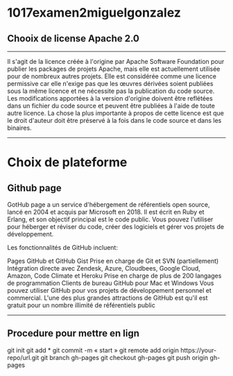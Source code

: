 # 1017examen2miguelgonzalez


## Chooix de license Apache 2.0

***
Il s'agit de la licence créée à l'origine par Apache Software Foundation pour publier les packages de projets Apache, mais elle est actuellement utilisée pour de nombreux autres projets. Elle est considérée comme une licence permissive car elle n'exige pas que les œuvres dérivées soient publiées sous la même licence et ne nécessite pas la publication du code source. Les modifications apportées à la version d'origine doivent être reflétées dans un fichier du code source et peuvent être publiées à l'aide de toute autre licence. La chose la plus importante à propos de cette licence est que le droit d'auteur doit être préservé à la fois dans le code source et dans les binaires.

***
# Choix de plateforme

## Github page

GotHub page a un service d'hébergement de référentiels open source, lancé en 2004 et acquis par Microsoft en 2018. Il est écrit en Ruby et Erlang, et son objectif principal est le code public. Vous pouvez l'utiliser pour héberger et réviser du code, créer des logiciels et gérer vos projets de développement.

Les fonctionnalités de GitHub incluent:

Pages GitHub et GitHub Gist
Prise en charge de Git et SVN (partiellement)
Intégration directe avec Zendesk, Azure, Cloudbees, Google Cloud, Amazon, Code Climate et Heroku
Prise en charge de plus de 200 langages de programmation
Clients de bureau GitHub pour Mac et Windows
Vous pouvez utiliser GitHub pour vos projets de développement personnel et commercial. L'une des plus grandes attractions de GitHub est qu'il est gratuit pour un nombre illimité de référentiels public

***
## Procedure pour mettre en lign

git init
git add *
git commit -m « start »
git remote add origin https://your-repo/url.git
git branch gh-pages
git checkout gh-pages
git push origin gh-pages 

